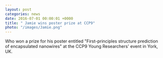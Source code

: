 ```yaml
---
layout: post
categories: news
date: 2016-07-01 00:00:01 +0000
title: " Jamie wins poster prize at CCP9"
photo: "/images/Jamie.png"
---
```


 Who won a prize for his poster entitled "First-principles structure prediction of encapsulated nanowires" at the CCP9 Young Researchers' event in York, UK. 
